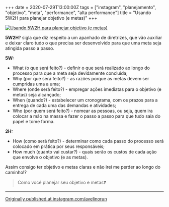 +++
date = 2020-07-29T13:00:00Z
tags = ["instagram", "planejamento", "objetivo", "meta", "performance", "alta performance"]
title = "Usando 5W2H para planejar objetivo (e metas)"
+++

[![Usando 5W2H para planejar objetivo (e metas)](/quote/usando-5w2h-para-planejar-objetivo-e-metas.png)](https://www.instagram.com/p/CDOvqNZhBru/)

**5W2H**? sigla que diz respeito a um apanhado de diretrizes, que vão auxiliar e deixar claro tudo o que precisa ser desenvolvido para que uma meta seja atingida passo a passo.

**5W:**
- What (o que será feito?) - definir o que será realizado ao longo do processo para que a meta seja devidamente concluída;
- Why (por que será feito?) - as razões porque as metas devem ser cumpridas uma a uma;
- Where (onde será feito?) - empregar ações imediatas para o objetivo (e metas) seja alcançado;
- When (quando?) - estabelecer um cronograma, com os prazos para a entrega de cada uma das demandas e atividades;
- Who (por quem será feito?) - nomear as pessoas, ou seja, quem ira colocar a mão na massa e fazer o passo a passo para que tudo saia do papel e tome forma.

**2H:**
- How (como será feito?) - determinar como cada passo do processo será colocado em prática por seus responsáveis;
- How much (quanto vai custar?) - quais serão os custos de cada ação que envolve o objetivo (e as metas).

Assim consigo ter objetivo e metas claras e não irei me perder ao longo do caminho⁉️

> Como você planejar seu objetivo e metas❓

----

[Originally published at instagram.com/avelinorun](https://www.instagram.com/p/CDOvqNZhBru/)

